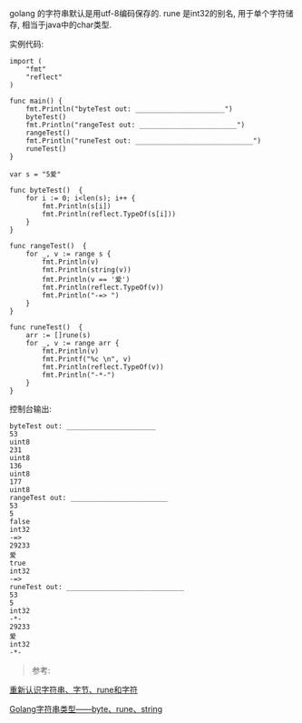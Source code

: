 golang 的字符串默认是用utf-8编码保存的.
rune 是int32的别名, 用于单个字符储存, 相当于java中的char类型.


实例代码:
```golang
import (
	"fmt"
	"reflect"
)

func main() {
	fmt.Println("byteTest out: ______________________")
	byteTest()
	fmt.Println("rangeTest out: ________________________")
	rangeTest()
	fmt.Println("runeTest out: _____________________________")
	runeTest()
}

var s = "5爱"

func byteTest()  {
	for i := 0; i<len(s); i++ {
		fmt.Println(s[i])
		fmt.Println(reflect.TypeOf(s[i]))
	}
}

func rangeTest()  {
	for _, v := range s {
		fmt.Println(v)
		fmt.Println(string(v))
		fmt.Println(v == '爱')
		fmt.Println(reflect.TypeOf(v))
		fmt.Println("-=> ")
	}
}

func runeTest()  {
	arr := []rune(s)
	for _, v := range arr {
		fmt.Println(v)
		fmt.Printf("%c \n", v)
		fmt.Println(reflect.TypeOf(v))
		fmt.Println("-*-")
	}
}
```

控制台输出:
```
byteTest out: ______________________
53
uint8
231
uint8
136
uint8
177
uint8
rangeTest out: ________________________
53
5
false
int32
-=>
29233
爱
true
int32
-=>
runeTest out: _____________________________
53
5
int32
-*-
29233
爱
int32
-*-
```

> 参考:

[重新认识字符串、字节、rune和字符](https://blog.csdn.net/kevin_tech/article/details/104284770)

[Golang字符串类型——byte、rune、string](https://blog.csdn.net/972301/article/details/89523243)
